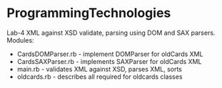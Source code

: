 # ProgrammingTechnologies
Lab-4 XML against XSD validate, parsing using DOM and SAX parsers.
Modules:
* CardsDOMParser.rb - implement DOMParser for oldCards XML
* CardsSAXParser.rb - implements SAXParser for oldCards XML
* main.rb - validates XML against XSD, parses XML, sorts 
* oldcards.rb - describes all required for oldcards classes
